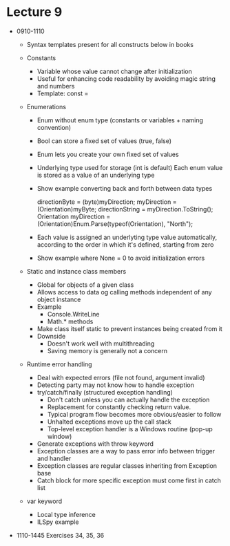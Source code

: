 # Lecture 9

- 0910-1110
  - Syntax templates present for all constructs below in books
  - Constants
    - Variable whose value cannot change after initialization
    - Useful for enhancing code readability by avoiding magic string and numbers
    - Template: const <datatype> = <value>
   
  - Enumerations
    - Enum without enum type (constants or variables + naming convention)
    - Bool can store a fixed set of values (true, false)
    - Enum lets you create your own fixed set of values
    - Underlying type used for storage (int is default)
      Each enum value is stored as a value of an underlying type
    - Show example converting back and forth between data types

        directionByte = (byte)myDirection;
        myDirection = (Orientation)myByte;
        directionString = myDirection.ToString();
        Orientation myDirection = (Orientation)Enum.Parse(typeof(Orientation), "North");

    - Each value is assigned an underlyting type value automatically,
      according to the order in which it's defined, starting from zero
    - Show example where None = 0 to avoid initialization errors

  - Static and instance class members
    - Global for objects of a given class
    - Allows access to data og calling methods independent of any object instance
    - Example
      - Console.WriteLine
      - Math.* methods
    - Make class itself static to prevent instances being created from it
    - Downside
      - Doesn't work well with multithreading
      - Saving memory is generally not a concern

  - Runtime error handling
    - Deal with expected errors (file not found, argument invalid)
    - Detecting party may not know how to handle exception
    - try/catch/finally (structured exception handling)
      - Don't catch unless you can actually handle the exception
      - Replacement for constantly checking return value.
      - Typical program flow becomes more obvious/easier to follow
      - Unhalted exceptions move up the call stack
      - Top-level exception handler is a Windows routine (pop-up window)
    - Generate exceptions with throw keyword
    - Exception classes are a way to pass error info between trigger and handler
    - Exception classes are regular classes inheriting from Exception base
    - Catch block for more specific exception must come first in catch list

  - var keyword
    - Local type inference
    - ILSpy example

- 1110-1445 Exercises 34, 35, 36